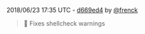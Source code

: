 2018/06/23 17:35 UTC - [d669ed4](https://github.com/hassio-addons/addon-octobox/commit/d669ed46c1965eef7898b6313a1207532c43e625) by [@frenck](https://github.com/frenck)
> :shirt: Fixes shellcheck warnings 

